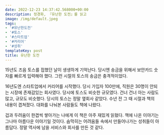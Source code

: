```yaml
---
date: 2022-12-23 14:37:42.568000+00:00
description: 정경화, 『유난한 도전』를 읽고
image: /img/default.jpeg
tags:
- '#유난한도전'
- '#토스'
- '#스타트업'
- '#커리어'
- '#성취'
templateKey: post
title: 유난한 도전
---
```


15년도 즈음 토스를 접했던 날이 생생하게 기억난다. 당시엔 송금을 위해서 보안카드 숫자를 빠르게 입력해야 했다. 그런 시절의 토스의 송금은 충격적이었다. 

16년도엔 스타트업에서 커리어를 시작했다. 당시 가입자 100만에, 직원은 30명이 안되는 시장에 존재감있는 회사였다. 당시에 토스도 비슷한 규모였다. 건너 건너 아는 사람도 많고, 규모도 비슷했다. 당시의 토스는 정말 옆회사 같았다. 수년 전 그 때 시절과 책의 내용이 겹쳐졌다. 대화를 나눠본 사람들도 책에 나왔다.

겁과 두려움이 한겹씩 쌓아가는 나에게 이 책은 아주 재밌게 읽혔다. 책에 나온 이야기는 그나마 아름다운 이야기일 것이다. 숨막히는 어려움들 속에서 만들어나가는 성취들이 아름답다. 정말 역사에 남을 서비스와 회사를 만든 것 같다.